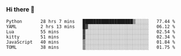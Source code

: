 ### Hi there 👋

<!--
**gustavkrist/gustavkrist** is a ✨ _special_ ✨ repository because its `README.md` (this file) appears on your GitHub profile.

Here are some ideas to get you started:

- 🔭 I’m currently working on ...
- 🌱 I’m currently learning ...
- 👯 I’m looking to collaborate on ...
- 🤔 I’m looking for help with ...
- 💬 Ask me about ...
- 📫 How to reach me: ...
- 😄 Pronouns: ...
- ⚡ Fun fact: ...
-->

<!--START_SECTION:waka-->

```text
Python       28 hrs 7 mins   ███████████████████▒░░░░░   77.44 %
YAML         2 hrs 13 mins   █▓░░░░░░░░░░░░░░░░░░░░░░░   06.12 %
Lua          55 mins         ▓░░░░░░░░░░░░░░░░░░░░░░░░   02.54 %
kitty        51 mins         ▓░░░░░░░░░░░░░░░░░░░░░░░░   02.34 %
JavaScript   40 mins         ▒░░░░░░░░░░░░░░░░░░░░░░░░   01.84 %
TOML         38 mins         ▒░░░░░░░░░░░░░░░░░░░░░░░░   01.75 %
```

<!--END_SECTION:waka-->
